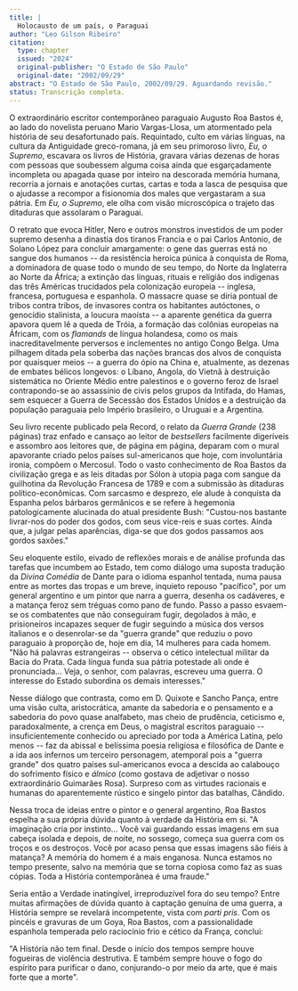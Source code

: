 ```yaml
---
title: |
  Holocausto de um país, o Paraguai
author: "Leo Gilson Ribeiro"
citation:
  type: chapter
  issued: "2024"
  original-publisher: "O Estado de São Paulo"
  original-date: "2002/09/29"
abstract: "O Estado de São Paulo, 2002/09/29. Aguardando revisão."
status: Transcrição completa.
---
```


O extraordinário escritor contemporâneo paraguaio Augusto Roa Bastos é, ao lado do novelista peruano Mario Vargas-Llosa, um atormentado pela história de seu desafortunado país. Requintado, culto em várias línguas, na cultura da Antiguidade greco-romana, já em seu primoroso livro, *Eu, o Supremo*, escavara os livros de História, gravara várias dezenas de horas com pessoas que soubessem alguma coisa ainda que esgarçadamente incompleta ou apagada quase por inteiro na descorada memória humana, recorria a jornais e anotações curtas, cartas e toda a lasca de pesquisa que o ajudasse a recompor a fisionomia dos males que vergastaram a sua pátria. Em *Eu, o Supremo*, ele olha com visão microscópica o trajeto das ditaduras que assolaram o Paraguai.

O retrato que evoca Hitler, Nero e outros monstros investidos de um poder supremo desenha a dinastia dos tiranos Francia e o pai Carlos Antonio, de Solano López para concluir amargamente: o gene das guerras está no sangue dos humanos -- da resistência heroica púnica à conquista de Roma, a dominadora de quase todo o mundo de seu tempo, do Norte da Inglaterra ao Norte da África; a extinção das línguas, rituais e religião dos indígenas das três Américas trucidados pela colonização europeia -- inglesa, francesa, portuguesa e espanhola. O massacre quase se diria pontual de tribos contra tribos, de invasores contra os habitantes autóctones, o genocídio stalinista, a loucura maoísta -- a aparente genética da guerra apavora quem lê a queda de Tróia, a formação das colônias europeias na Áfricam, com os *flamands* de língua holandesa, como os mais inacreditavelmente perversos e inclementes no antigo Congo Belga. Uma pilhagem ditada pela soberba das nações brancas dos alvos de conquista por quaisquer meios -- a guerra do ópio na China e, atualmente, as dezenas de embates bélicos longevos: o Líbano, Angola, do Vietnã à destruição sistemática no Oriente Médio entre palestinos e o governo feroz de Israel contrapondo-se ao assassínio de civis pelos grupos da Intifada, do Hamas, sem esquecer a Guerra de Secessão dos Estados Unidos e a destruição da população paraguaia pelo Império brasileiro, o Uruguai e a Argentina.

Seu livro recente publicado pela Record, o relato da *Guerra Grande* (238 páginas) traz enfado e cansaço ao leitor de *bestsellers* facilmente digeríveis e assombro aos leitores que, de página em página, deparam com o mural apavorante criado pelos países sul-americanos que hoje, com involuntária ironia, compõem o Mercosul. Todo o vasto conhecimento de Roa Bastos da civilização grega e as leis ditadas por Sólon à utopia paga com sangue da guilhotina da Revolução Francesa de 1789 e com a submissão às ditaduras político-econômicas. Com sarcasmo e desprezo, ele alude à conquista da Espanha pelos bárbaros germânicos e se refere à hegemonia patologicamente alucinada do atual presidente Bush: "Custou-nos bastante livrar-nos do poder dos godos, com seus vice-reis e suas cortes. Ainda que, a julgar pelas aparências, diga-se que dos godos passamos aos gordos saxões."

Seu eloquente estilo, eivado de reflexões morais e de análise profunda das tarefas que incumbem ao Estado, tem como diálogo uma suposta tradução da *Divina Comédia* de Dante para o idioma espanhol tentada, numa pausa entre as mortes das tropas e um breve, inquieto repouso "pacífico", por um general argentino e um pintor que narra a guerra, desenha os cadáveres, e a matança feroz sem tréguas como pano de fundo. Passo a passo esvaem-se os combatentes que não conseguiram fugir, degolados à mão, e prisioneiros incapazes sequer de fugir seguindo a música dos versos italianos e o desenrolar-se da "guerra grande" que reduziu o povo paraguaio à proporção de, hoje em dia, 14 mulheres para cada homem. "Não há palavras estrangeiras -- observa o cético intelectual militar da Bacia do Prata. Cada língua funda sua pátria potestade ali onde é pronunciada\... Veja, o senhor, com palavras, escreveu uma guerra. O interesse do Estado subordina os demais interesses."

Nesse diálogo que contrasta, como em D. Quixote e Sancho Pança, entre uma visão culta, aristocrática, amante da sabedoria e o pensamento e a sabedoria do povo quase analfabeto, mas cheio de prudência, ceticismo e, paradoxalmente, a crença em Deus, o magistral escritos paraguaio -- insuficientemente conhecido ou apreciado por toda a América Latina, pelo menos -- faz da abissal e belíssima poesia religiosa e filosófica de Dante e a ida aos infernos um terceiro personagem, atemporal pois a "guerra grande" dos quatro países sul-americanos evoca a descida ao calabouço do sofrimento físico e *álmico* (como gostava de adjetivar o nosso extraordinário Guimarães Rosa). Surpreso com as virtudes racionais e humanas do aparentemente rústico e singelo pintor das batalhas, Cândido.

Nessa troca de ideias entre o pintor e o general argentino, Roa Bastos espelha a sua própria dúvida quanto à verdade da História em si. "A imaginação cria por instinto\... Você vai guardando essas imagens em sua cabeça isolada e depois, de noite, no sossego, começa sua guerra com os troços e os destroços. Você por acaso pensa que essas imagens são fiéis à matança? A memória do homem é a mais enganosa. Nunca estamos no tempo presente, salvo na memória que se torna copiosa como faz as suas cópias. Toda a História contemporânea é uma fraude."

Seria então a Verdade inatingível, irreproduzível fora do seu tempo? Entre muitas afirmações de dúvida quanto à captação genuína de uma guerra, a História sempre se revelará incompetente, vista com *parti pris*. Com os pincéis e gravuras de um Goya, Roa Bastos, com a passionalidade espanhola temperada pelo raciocínio frio e cético da França, conclui:

"A História não tem final. Desde o início dos tempos sempre houve fogueiras de violência destrutiva. E também sempre houve o fogo do espírito para purificar o dano, conjurando-o por meio da arte, que é mais forte que a morte".


